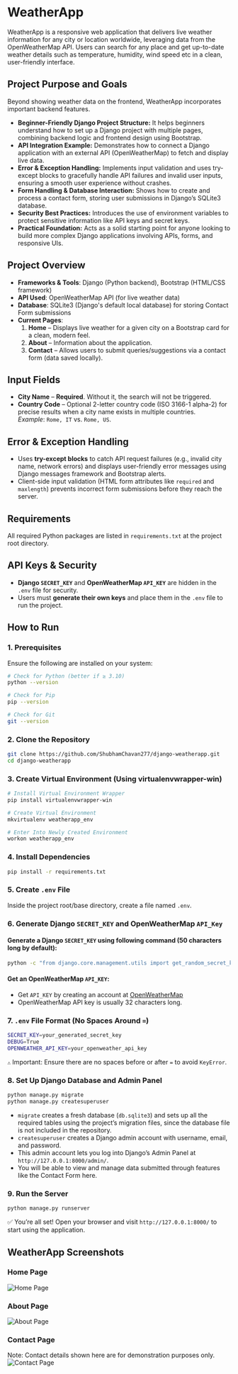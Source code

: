 # WeatherApp

WeatherApp is a responsive web application that delivers live weather information for any city or location worldwide, leveraging data from the OpenWeatherMap API. Users can search for any place and get up-to-date weather details such as temperature, humidity, wind speed etc in a clean, user-friendly interface.

## Project Purpose and Goals 

Beyond showing weather data on the frontend, WeatherApp incorporates important backend features.

- **Beginner-Friendly Django Project Structure:** It helps beginners understand how to set up a Django project with multiple pages, combining backend logic and frontend design using Bootstrap.
- **API Integration Example:** Demonstrates how to connect a Django application with an external API (OpenWeatherMap) to fetch and display live data.
- **Error & Exception Handling:** Implements input validation and uses try-except blocks to gracefully handle API failures and invalid user inputs, ensuring a smooth user experience without crashes. 
- **Form Handling & Database Interaction:** Shows how to create and process a contact form, storing user submissions in Django’s SQLite3 database.
- **Security Best Practices:** Introduces the use of environment variables to protect sensitive information like API keys and secret keys.
- **Practical Foundation:** Acts as a solid starting point for anyone looking to build more complex Django applications involving APIs, forms, and responsive UIs.

## Project Overview
- **Frameworks & Tools**: Django (Python backend), Bootstrap (HTML/CSS framework)
- **API Used**: OpenWeatherMap API (for live weather data)
- **Database**: SQLite3 (Django's default local database) for storing Contact Form submissions
- **Current Pages**:
  1. **Home** – Displays live weather for a given city on a Bootstrap card for a clean, modern feel.
  2. **About** – Information about the application.
  3. **Contact** – Allows users to submit queries/suggestions via a contact form (data saved locally).

## Input Fields
- **City Name** – **Required**. Without it, the search will not be triggered.
- **Country Code** – Optional 2-letter country code (ISO 3166-1 alpha-2) for precise results when a city name exists in multiple countries.  
  *Example*: `Rome, IT` vs. `Rome, US`.

## Error & Exception Handling
- Uses **try-except blocks** to catch API request failures (e.g., invalid city name, network errors) and displays user-friendly error messages using Django messages framework and Bootstrap alerts.
- Client-side input validation (HTML form attributes like `required` and `maxlength`) prevents incorrect form submissions before they reach the server.

## Requirements
All required Python packages are listed in `requirements.txt` at the project root directory.

## API Keys & Security
- **Django `SECRET_KEY`** and **OpenWeatherMap `API_KEY`** are hidden in the `.env` file for security.
- Users must **generate their own keys** and place them in the `.env` file to run the project.

## How to Run

### 1. Prerequisites
Ensure the following are installed on your system:

```bash
# Check for Python (better if ≥ 3.10)
python --version

# Check for Pip
pip --version

# Check for Git
git --version
```
### 2. Clone the Repository
```bash
git clone https://github.com/ShubhamChavan277/django-weatherapp.git
cd django-weatherapp
```
### 3. Create Virtual Environment (Using virtualenvwrapper-win)
```bash
# Install Virtual Environment Wrapper
pip install virtualenvwrapper-win

# Create Virtual Environment 
mkvirtualenv weatherapp_env

# Enter Into Newly Created Environment 
workon weatherapp_env
```

### 4. Install Dependencies
```bash
pip install -r requirements.txt
```

### 5. Create `.env` File
Inside the project root/base directory, create a file named `.env`.

### 6. Generate Django `SECRET_KEY` and OpenWeatherMap `API_Key` 
####  Generate a Django `SECRET_KEY` using following command (50 characters long by default):
```bash
python -c "from django.core.management.utils import get_random_secret_key; print(get_random_secret_key())"
```
#### Get an OpenWeatherMap `API_KEY`:
- Get `API_KEY` by creating an account at [OpenWeatherMap](https://openweathermap.org/) 
- OpenWeatherMap API key is usually 32 characters long.

### 7. `.env` File Format (No Spaces Around `=`)
```bash
SECRET_KEY=your_generated_secret_key
DEBUG=True
OPENWEATHER_API_KEY=your_openweather_api_key
```
`⚠` Important: Ensure there are no spaces before or after `=` to avoid `KeyError`.

### 8. Set Up Django Database and Admin Panel
```bash
python manage.py migrate
python manage.py createsuperuser
```
- `migrate` creates a fresh database (`db.sqlite3`) and sets up all the required tables using the project’s migration files, since the database file is not included in the repository.
- `createsuperuser` creates a Django admin account with username, email, and password.
- This admin account lets you log into Django’s Admin Panel at `http://127.0.0.1:8000/admin/`.
- You will be able to view and manage data submitted through features like the Contact Form here.


### 9. Run the Server
```bash
python manage.py runserver
```
✅ You’re all set! Open your browser and visit `http://127.0.0.1:8000/` to start using the application.



## WeatherApp Screenshots

### Home Page  
![Home Page](docs/screenshots/WeatherApp%20-%20Home.jpeg)

### About Page  
![About Page](docs/screenshots/WeatherApp%20-%20About.jpeg)

### Contact Page
Note: Contact details shown here are for demonstration purposes only.
![Contact Page](docs/screenshots/WeatherApp%20-%20Contact.jpeg)
